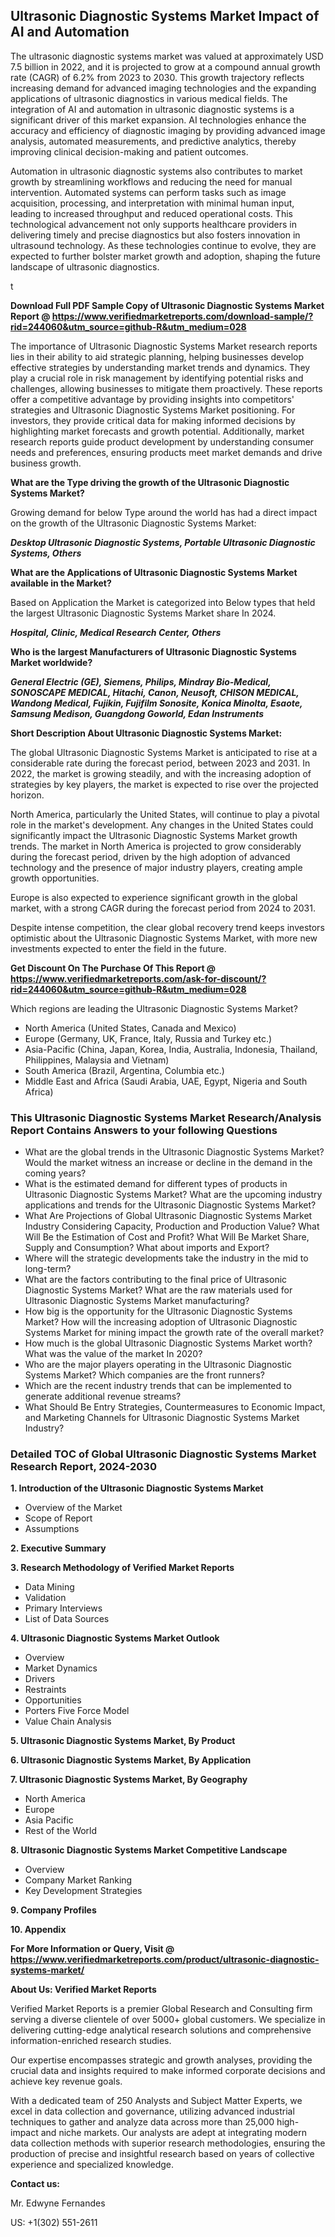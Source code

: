 <h2>Ultrasonic Diagnostic Systems Market Impact of AI and Automation</h2><p>The ultrasonic diagnostic systems market was valued at approximately USD 7.5 billion in 2022, and it is projected to grow at a compound annual growth rate (CAGR) of 6.2% from 2023 to 2030. This growth trajectory reflects increasing demand for advanced imaging technologies and the expanding applications of ultrasonic diagnostics in various medical fields. The integration of AI and automation in ultrasonic diagnostic systems is a significant driver of this market expansion. AI technologies enhance the accuracy and efficiency of diagnostic imaging by providing advanced image analysis, automated measurements, and predictive analytics, thereby improving clinical decision-making and patient outcomes.</p><p>Automation in ultrasonic diagnostic systems also contributes to market growth by streamlining workflows and reducing the need for manual intervention. Automated systems can perform tasks such as image acquisition, processing, and interpretation with minimal human input, leading to increased throughput and reduced operational costs. This technological advancement not only supports healthcare providers in delivering timely and precise diagnostics but also fosters innovation in ultrasound technology. As these technologies continue to evolve, they are expected to further bolster market growth and adoption, shaping the future landscape of ultrasonic diagnostics.</p>t</p><p id="" class=""><strong>Download Full PDF Sample Copy of Ultrasonic Diagnostic Systems Market Report @ <a href="https://www.verifiedmarketreports.com/download-sample/?rid=244060&utm_source=github-R&utm_medium=028" target="_blank">https://www.verifiedmarketreports.com/download-sample/?rid=244060&utm_source=github-R&utm_medium=028</a></strong></p><p>The importance of&nbsp;Ultrasonic Diagnostic Systems Market research reports lies in their ability to aid strategic planning, helping businesses develop effective strategies by understanding market trends and dynamics. They play a crucial role in risk management by identifying potential risks and challenges, allowing businesses to mitigate them proactively. These reports offer a competitive advantage by providing insights into competitors' strategies and Ultrasonic Diagnostic Systems Market positioning. For investors, they provide critical data for making informed decisions by highlighting market forecasts and growth potential. Additionally, market research reports guide product development by understanding consumer needs and preferences, ensuring products meet market demands and drive business growth.</p><p><strong>What are the&nbsp;Type driving the growth of the Ultrasonic Diagnostic Systems Market?</strong></p><p id="" class="">Growing demand for below Type around the world has had a direct impact on the growth of the Ultrasonic Diagnostic Systems Market:</p><em><strong>Desktop Ultrasonic Diagnostic Systems, Portable Ultrasonic Diagnostic Systems, Others</strong></em></p><strong>What are the&nbsp;Applications&nbsp;of Ultrasonic Diagnostic Systems Market available in the Market?</strong></p><p id="" class="">Based on Application the Market is categorized into Below types that held the largest Ultrasonic Diagnostic Systems Market share In 2024.</p><em><strong>Hospital, Clinic, Medical Research Center, Others</strong></em></p><strong>Who is the largest Manufacturers of Ultrasonic Diagnostic Systems Market worldwide?</strong></p><p><em><strong>General Electric (GE), Siemens, Philips, Mindray Bio-Medical, SONOSCAPE MEDICAL, Hitachi, Canon, Neusoft, CHISON MEDICAL, Wandong Medical, Fujikin, Fujifilm Sonosite, Konica Minolta, Esaote, Samsung Medison, Guangdong Goworld, Edan Instruments</strong></em></p><p id="" class=""><strong>Short Description About Ultrasonic Diagnostic Systems Market:</strong></p><p>The global Ultrasonic Diagnostic Systems Market is anticipated to rise at a considerable rate during the forecast period, between 2023 and 2031. In 2022, the market is growing steadily, and with the increasing adoption of strategies by key players, the market is expected to rise over the projected horizon.</p><p>North America, particularly the United States, will continue to play a pivotal role in the market's development. Any changes in the United States could significantly impact the Ultrasonic Diagnostic Systems Market growth trends. The market in North America is projected to grow considerably during the forecast period, driven by the high adoption of advanced technology and the presence of major industry players, creating ample growth opportunities.</p><p>Europe is also expected to experience significant growth in the global market, with a strong CAGR during the forecast period from 2024 to 2031.</p><p>Despite intense competition, the clear global recovery trend keeps investors optimistic about the Ultrasonic Diagnostic Systems Market, with more new investments expected to enter the field in the future.</p><p id="" class=""><strong>Get Discount On The Purchase Of This Report @ <a href="https://www.verifiedmarketreports.com/ask-for-discount/?rid=244060&utm_source=github-R&utm_medium=028" target="_blank">https://www.verifiedmarketreports.com/ask-for-discount/?rid=244060&utm_source=github-R&utm_medium=028</a></strong></p>Which regions are leading the Ultrasonic Diagnostic Systems Market?</p><ul><li>North America (United States, Canada and Mexico)</li><li>Europe (Germany, UK, France, Italy, Russia and Turkey etc.)</li><li>Asia-Pacific (China, Japan, Korea, India, Australia, Indonesia, Thailand, Philippines, Malaysia and Vietnam)</li><li>South America (Brazil, Argentina, Columbia etc.)</li><li>Middle East and Africa (Saudi Arabia, UAE, Egypt, Nigeria and South Africa)</li></ul><h3 id="" class="">This Ultrasonic Diagnostic Systems Market Research/Analysis Report Contains Answers to your following Questions</h3><ul><li>What are the global trends in the Ultrasonic Diagnostic Systems Market? Would the market witness an increase or decline in the demand in the coming years?</li><li>What is the estimated demand for different types of products in Ultrasonic Diagnostic Systems Market? What are the upcoming industry applications and trends for the Ultrasonic Diagnostic Systems Market?</li><li>What Are Projections of Global Ultrasonic Diagnostic Systems Market Industry Considering Capacity, Production and Production Value? What Will Be the Estimation of Cost and Profit? What Will Be Market Share, Supply and Consumption? What about imports and Export?</li><li>Where will the strategic developments take the industry in the mid to long-term?</li><li>What are the factors contributing to the final price of Ultrasonic Diagnostic Systems Market? What are the raw materials used for Ultrasonic Diagnostic Systems Market manufacturing?</li><li>How big is the opportunity for the Ultrasonic Diagnostic Systems Market? How will the increasing adoption of Ultrasonic Diagnostic Systems Market for mining impact the growth rate of the overall market?</li><li>How much is the global Ultrasonic Diagnostic Systems Market worth? What was the value of the market In 2020?</li><li>Who are the major players operating in the Ultrasonic Diagnostic Systems Market? Which companies are the front runners?</li><li>Which are the recent industry trends that can be implemented to generate additional revenue streams?</li><li>What Should Be Entry Strategies, Countermeasures to Economic Impact, and Marketing Channels for Ultrasonic Diagnostic Systems Market Industry?</li></ul><h3 id="" class="">Detailed TOC of Global Ultrasonic Diagnostic Systems Market Research Report, 2024-2030</h3><p id="" class=""><strong>1. Introduction of the Ultrasonic Diagnostic Systems Market</strong></p><ul><li>Overview of the Market</li><li>Scope of Report</li><li>Assumptions</li></ul><p id="" class=""><strong>2. Executive Summary</strong></p><p id="" class=""><strong>3. Research Methodology of Verified Market Reports</strong></p><ul><li>Data Mining</li><li>Validation</li><li>Primary Interviews</li><li>List of Data Sources</li></ul><p id="" class=""><strong>4. Ultrasonic Diagnostic Systems Market Outlook</strong></p><ul><li>Overview</li><li>Market Dynamics</li><li>Drivers</li><li>Restraints</li><li>Opportunities</li><li>Porters Five Force Model</li><li>Value Chain Analysis</li></ul><p id="" class=""><strong>5. Ultrasonic Diagnostic Systems Market, By Product</strong></p><p id="" class=""><strong>6. Ultrasonic Diagnostic Systems Market, By Application</strong></p><p id="" class=""><strong>7. Ultrasonic Diagnostic Systems Market, By Geography</strong></p><ul><li>North America</li><li>Europe</li><li>Asia Pacific</li><li>Rest of the World</li></ul><p id="" class=""><strong>8. Ultrasonic Diagnostic Systems Market Competitive Landscape</strong></p><ul><li>Overview</li><li>Company Market Ranking</li><li>Key Development Strategies</li></ul><p id="" class=""><strong>9. Company Profiles</strong></p><p id="" class=""><strong>10. Appendix</strong></p><p id="" class=""><strong>For More Information or Query, Visit @ <a href="https://www.verifiedmarketreports.com/product/ultrasonic-diagnostic-systems-market/" target="_blank">https://www.verifiedmarketreports.com/product/ultrasonic-diagnostic-systems-market/</a></strong></p><p id="" class=""><strong>About Us: Verified Market Reports</strong></p><p id="" class="">Verified Market Reports is a premier Global Research and Consulting firm serving a diverse clientele of over 5000+ global customers. We specialize in delivering cutting-edge analytical research solutions and comprehensive information-enriched research studies.</p><p id="" class="">Our expertise encompasses strategic and growth analyses, providing the crucial data and insights required to make informed corporate decisions and achieve key revenue goals.</p><p id="" class="">With a dedicated team of 250 Analysts and Subject Matter Experts, we excel in data collection and governance, utilizing advanced industrial techniques to gather and analyze data across more than 25,000 high-impact and niche markets. Our analysts are adept at integrating modern data collection methods with superior research methodologies, ensuring the production of precise and insightful research based on years of collective experience and specialized knowledge.</p><p id="" class=""><strong>Contact us:</strong></p><p id="" class="">Mr. Edwyne Fernandes</p><p id="" class="">US: +1(302) 551-2611</p>